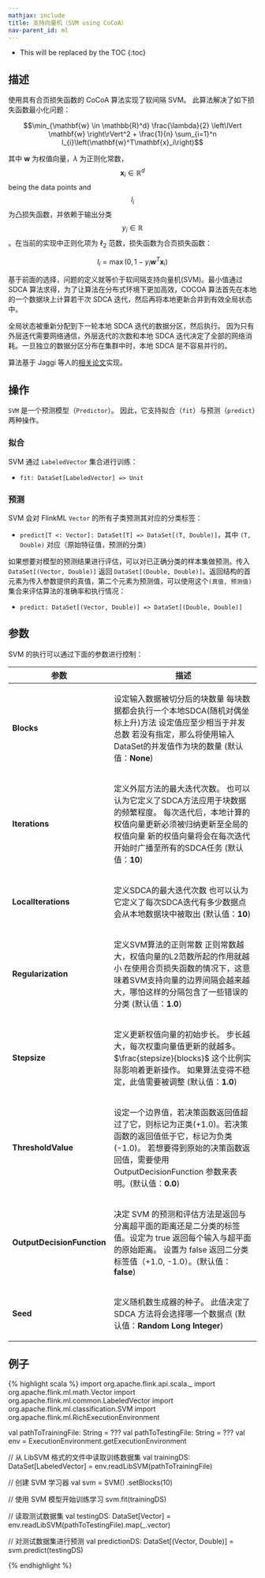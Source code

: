 ```yaml
---
mathjax: include
title: 支持向量机（SVM using CoCoA）
nav-parent_id: ml
---
```

<!--
Licensed to the Apache Software Foundation (ASF) under one
or more contributor license agreements.  See the NOTICE file
distributed with this work for additional information
regarding copyright ownership.  The ASF licenses this file
to you under the Apache License, Version 2.0 (the
"License"); you may not use this file except in compliance
with the License.  You may obtain a copy of the License at

  http://www.apache.org/licenses/LICENSE-2.0

Unless required by applicable law or agreed to in writing,
software distributed under the License is distributed on an
"AS IS" BASIS, WITHOUT WARRANTIES OR CONDITIONS OF ANY
KIND, either express or implied.  See the License for the
specific language governing permissions and limitations
under the License.
-->

* This will be replaced by the TOC
{:toc}
## 描述

使用具有合页损失函数的 CoCoA 算法实现了软间隔 SVM。
此算法解决了如下损失函数最小化问题：

$$\min_{\mathbf{w} \in \mathbb{R}^d} \frac{\lambda}{2} \left\lVert \mathbf{w} \right\rVert^2 + \frac{1}{n} \sum_{i=1}^n l_{i}\left(\mathbf{w}^T\mathbf{x}_i\right)$$

其中 $\mathbf{w}$ 为权值向量，$\lambda$ 为正则化常数，
$$\mathbf{x}_i \in \mathbb{R}^d$$ being the data points and $$l_{i}$$ 为凸损失函数，并依赖于输出分类 $$y_{i} \in \mathbb{R}$$。在当前的实现中正则化项为 $\ell_2$ 范数，损失函数为合页损失函数：

  $$l_{i} = \max\left(0, 1 - y_{i} \mathbf{w}^T\mathbf{x}_i \right)$$

基于前面的选择，问题的定义就等价于软间隔支持向量机(SVM)。最小值通过 SDCA 算法求得，为了让算法在分布式环境下更加高效，COCOA 算法首先在本地的一个数据块上计算若干次 SDCA 迭代，然后再将本地更新合并到有效全局状态中。

全局状态被重新分配到下一轮本地 SDCA 迭代的数据分区，然后执行。 因为只有外层迭代需要网络通信，外层迭代的次数和本地 SDCA 迭代决定了全部的网络消耗。一旦独立的数据分区分布在集群中时，本地 SDCA 是不容易并行的。

算法基于 Jaggi 等人的[相关论文](http://arxiv.org/abs/1409.1458)实现。

## 操作

`SVM` 是一个预测模型（`Predictor`）。
因此，它支持拟合（`fit`）与预测（`predict`）两种操作。

### 拟合

SVM 通过 `LabeledVector` 集合进行训练：

* `fit: DataSet[LabeledVector] => Unit`

### 预测

SVM 会对 FlinkML `Vector` 的所有子类预测其对应的分类标签：

* `predict[T <: Vector]: DataSet[T] => DataSet[(T, Double)]`，其中 `(T, Double)` 对应（原始特征值，预测的分类）

如果想要对模型的预测结果进行评估，可以对已正确分类的样本集做预测。传入 `DataSet[(Vector, Double)]` 返回 `DataSet[(Double, Double)]`。返回结构的首元素为传入参数提供的真值，第二个元素为预测值，可以使用这个`(真值, 预测值)`集合来评估算法的准确率和执行情况：

* `predict: DataSet[(Vector, Double)] => DataSet[(Double, Double)]`

## 参数

SVM 的执行可以通过下面的参数进行控制：

<table class="table table-bordered">
<thead>
  <tr>
    <th class="text-left" style="width: 20%">参数</th>
    <th class="text-center">描述</th>
  </tr>
</thead>

<tbody>
  <tr>
    <td><strong>Blocks</strong></td>
    <td>
      <p>
        设定输入数据被切分后的块数量 每块数据都会执行一个本地SDCA(随机对偶坐标上升)方法 设定值应至少相当于并发总数 若没有指定，那么将使用输入DataSet的并发值作为块的数量 (默认值：<strong>None</strong>)
      </p>
    </td>
  </tr>
  <tr>
    <td><strong>Iterations</strong></td>
    <td>
      <p>
        定义外层方法的最大迭代次数。 也可以认为它定义了SDCA方法应用于块数据的频繁程度。 每次迭代后，本地计算的权值向量更新必须被归纳更新至全局的权值向量 新的权值向量将会在每次迭代开始时广播至所有的SDCA任务 (默认值：<strong>10</strong>)
      </p>
    </td>
  </tr>
  <tr>
    <td><strong>LocalIterations</strong></td>
    <td>
      <p>
        定义SDCA的最大迭代次数 也可以认为它定义了每次SDCA迭代有多少数据点会从本地数据块中被取出 (默认值：<strong>10</strong>)
      </p>
    </td>
  </tr>
  <tr>
    <td><strong>Regularization</strong></td>
    <td>
      <p>
        定义SVM算法的正则常数 正则常数越大，权值向量的L2范数所起的作用就越小 在使用合页损失函数的情况下，这意味着SVM支持向量的边界间隔会越来越大，哪怕这样的分隔包含了一些错误的分类 (默认值：<strong>1.0</strong>)
      </p>
    </td>
  </tr>
  <tr>
    <td><strong>Stepsize</strong></td>
    <td>
      <p>
      定义更新权值向量的初始步长。 步长越大，每次权重向量值更新的就越多。$\frac{stepsize}{blocks}$ 这个比例实际影响着更新操作。 如果算法变得不稳定，此值需要被调整 (默认值：<strong>1.0</strong>)
      </p>
    </td>
  </tr>
  <tr>
    <td><strong>ThresholdValue</strong></td>
    <td>
      <p>
       设定一个边界值，若决策函数返回值超过了它，则标记为正类(+1.0)。若决策函数的返回值低于它，标记为负类(-1.0)。 若想要得到原始的决策函数返回值，需要使用 OutputDecisionFunction 参数来表明。(默认值：<strong>0.0</strong>)
      </p>
    </td>
  </tr>
  <tr>
    <td><strong>OutputDecisionFunction</strong></td>
    <td>
      <p>
        决定 SVM 的预测和评估方法是返回与分离超平面的距离还是二分类的标签值。设定为 true 返回每个输入与超平面的原始距离。 设置为 false 返回二分类标签值（+1.0, -1.0）。(默认值：<strong>false</strong>)
      </p>
    </td>
  </tr>
  <tr>
  <td><strong>Seed</strong></td>
  <td>
    <p>
      定义随机数生成器的种子。 此值决定了 SDCA 方法将会选择哪一个数据点 (默认值：<strong>Random Long Integer</strong>)
    </p>
  </td>
</tr>
</tbody>
</table>

## 例子

{% highlight scala %}
import org.apache.flink.api.scala._
import org.apache.flink.ml.math.Vector
import org.apache.flink.ml.common.LabeledVector
import org.apache.flink.ml.classification.SVM
import org.apache.flink.ml.RichExecutionEnvironment

val pathToTrainingFile: String = ???
val pathToTestingFile: String = ???
val env = ExecutionEnvironment.getExecutionEnvironment

// 从 LibSVM 格式的文件中读取训练数据集
val trainingDS: DataSet[LabeledVector] = env.readLibSVM(pathToTrainingFile)

// 创建 SVM 学习器
val svm = SVM()
  .setBlocks(10)

// 使用 SVM 模型开始训练学习
svm.fit(trainingDS)

// 读取测试数据集
val testingDS: DataSet[Vector] = env.readLibSVM(pathToTestingFile).map(_.vector)

// 对测试数据集进行预测
val predictionDS: DataSet[(Vector, Double)] = svm.predict(testingDS)

{% endhighlight %}
